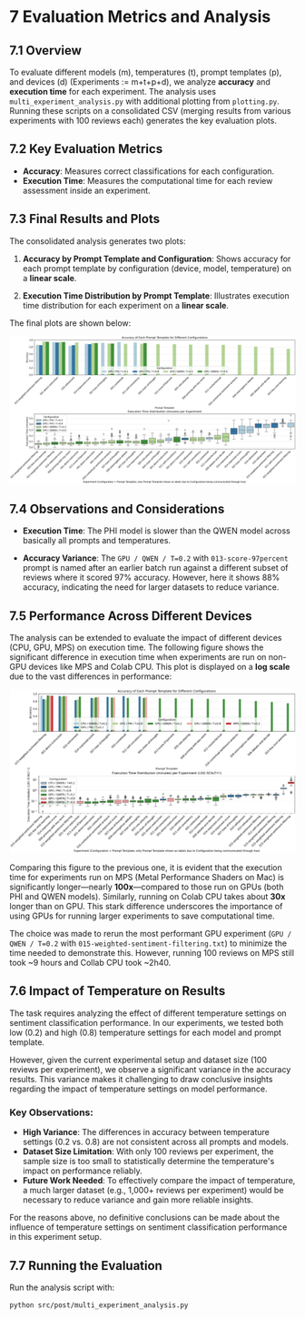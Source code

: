# 7 Evaluation Metrics and Analysis

## 7.1 Overview

To evaluate different models (m), temperatures (t), prompt templates (p), and devices (d)
(Experiments := m+t+p+d), we analyze **accuracy** and **execution time** for each experiment.
The analysis uses `multi_experiment_analysis.py` with additional plotting from `plotting.py`.
Running these scripts on a consolidated CSV (merging results from various experiments with 100 reviews each)
generates the key evaluation plots.

## 7.2 Key Evaluation Metrics

- **Accuracy**: Measures correct classifications for each configuration.
- **Execution Time**: Measures the computational time for each review assessment inside an experiment.

## 7.3 Final Results and Plots

The consolidated analysis generates two plots:

1. **Accuracy by Prompt Template and Configuration**:
   Shows accuracy for each prompt template by configuration (device, model, temperature) on a **linear scale**.

2. **Execution Time Distribution by Prompt Template**:
   Illustrates execution time distribution for each experiment on a **linear scale**.

The final plots are shown below:

<img src="../docs/graphs/final-results.png" alt="Final Results Graphs" width="800"/>

## 7.4 Observations and Considerations

- **Execution Time**: The PHI model is slower than the QWEN model across basically all prompts and temperatures.

- **Accuracy Variance**: The `GPU / QWEN / T=0.2` with `013-score-97percent` prompt is named after an earlier batch run
  against a different subset of reviews where it scored 97% accuracy. However, here it shows 88% accuracy,
  indicating the need for larger datasets to reduce variance.

## 7.5 Performance Across Different Devices

The analysis can be extended to evaluate the impact of different devices (CPU, GPU, MPS) on execution time.
The following figure shows the significant difference in execution time when experiments are run on non-GPU
devices like MPS and Colab CPU. This plot is displayed on a **log scale** due to the vast differences in performance:

<img src="../docs/graphs/multiple_device.png" alt="Multiple Device Performance" width="800"/>

Comparing this figure to the previous one, it is evident that the execution time for experiments run on
MPS (Metal Performance Shaders on Mac) is significantly longer—nearly **100x**—compared to those run on
GPUs (both PHI and QWEN models). Similarly, running on Colab CPU takes about **30x** longer than on GPU.
This stark difference underscores the importance of using GPUs for running larger experiments
to save computational time.

The choice was made to rerun the most performant GPU experiment (`GPU / QWEN / T=0.2` with
`015-weighted-sentiment-filtering.txt`) to minimize the time needed to demonstrate this.
However, running 100 reviews on MPS still took ~9 hours and Collab CPU took ~2h40.

## 7.6 Impact of Temperature on Results

The task requires analyzing the effect of different temperature settings on sentiment classification performance.
In our experiments, we tested both low (0.2) and high (0.8) temperature settings for each model and prompt template.

However, given the current experimental setup and dataset size (100 reviews per experiment), we observe a significant
variance in the accuracy results. This variance makes it challenging to draw conclusive insights regarding the impact
of temperature settings on model performance.

### Key Observations:

- **High Variance**: The differences in accuracy between temperature settings (0.2 vs. 0.8) are not consistent across all prompts and models.
- **Dataset Size Limitation**: With only 100 reviews per experiment, the sample size is too small to statistically determine the temperature's impact on performance reliably.
- **Future Work Needed**: To effectively compare the impact of temperature, a much larger dataset (e.g., 1,000+ reviews per experiment) would be necessary to reduce variance and gain more reliable insights.

For the reasons above, no definitive conclusions can be made about the influence of temperature settings on sentiment classification performance in this experiment setup.


## 7.7 Running the Evaluation

Run the analysis script with:

```bash
python src/post/multi_experiment_analysis.py
```
